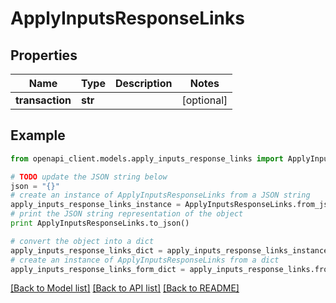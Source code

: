 # ApplyInputsResponseLinks


## Properties
Name | Type | Description | Notes
------------ | ------------- | ------------- | -------------
**transaction** | **str** |  | [optional] 

## Example

```python
from openapi_client.models.apply_inputs_response_links import ApplyInputsResponseLinks

# TODO update the JSON string below
json = "{}"
# create an instance of ApplyInputsResponseLinks from a JSON string
apply_inputs_response_links_instance = ApplyInputsResponseLinks.from_json(json)
# print the JSON string representation of the object
print ApplyInputsResponseLinks.to_json()

# convert the object into a dict
apply_inputs_response_links_dict = apply_inputs_response_links_instance.to_dict()
# create an instance of ApplyInputsResponseLinks from a dict
apply_inputs_response_links_form_dict = apply_inputs_response_links.from_dict(apply_inputs_response_links_dict)
```
[[Back to Model list]](../README.md#documentation-for-models) [[Back to API list]](../README.md#documentation-for-api-endpoints) [[Back to README]](../README.md)


